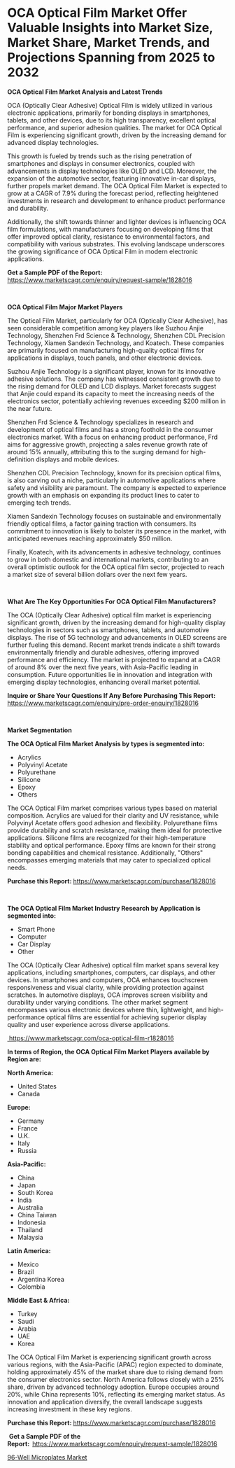 <p><h1>OCA Optical Film Market Offer Valuable Insights into Market Size, Market Share, Market Trends, and Projections Spanning from 2025 to 2032</h1></p><p><strong>OCA Optical Film Market Analysis and Latest Trends</strong></p>
<p><p>OCA (Optically Clear Adhesive) Optical Film is widely utilized in various electronic applications, primarily for bonding displays in smartphones, tablets, and other devices, due to its high transparency, excellent optical performance, and superior adhesion qualities. The market for OCA Optical Film is experiencing significant growth, driven by the increasing demand for advanced display technologies. </p><p>This growth is fueled by trends such as the rising penetration of smartphones and displays in consumer electronics, coupled with advancements in display technologies like OLED and LCD. Moreover, the expansion of the automotive sector, featuring innovative in-car displays, further propels market demand. The OCA Optical Film Market is expected to grow at a CAGR of 7.9% during the forecast period, reflecting heightened investments in research and development to enhance product performance and durability. </p><p>Additionally, the shift towards thinner and lighter devices is influencing OCA film formulations, with manufacturers focusing on developing films that offer improved optical clarity, resistance to environmental factors, and compatibility with various substrates. This evolving landscape underscores the growing significance of OCA Optical Film in modern electronic applications.</p></p>
<p><strong>Get a Sample PDF of the Report:&nbsp;</strong> <a href="https://www.marketscagr.com/enquiry/request-sample/1828016?utm_campaign=3137&utm_medium=2&utm_source=Github&utm_content=ia&utm_term=03042025&utm_id=oca-optical-film">https://www.marketscagr.com/enquiry/request-sample/1828016</a></p>
<p>&nbsp;</p>
<p><strong>OCA Optical Film Major Market Players</strong></p>
<p><p>The Optical Film Market, particularly for OCA (Optically Clear Adhesive), has seen considerable competition among key players like Suzhou Anjie Technology, Shenzhen Frd Science & Technology, Shenzhen CDL Precision Technology, Xiamen Sandexin Technology, and Koatech. These companies are primarily focused on manufacturing high-quality optical films for applications in displays, touch panels, and other electronic devices.</p><p>Suzhou Anjie Technology is a significant player, known for its innovative adhesive solutions. The company has witnessed consistent growth due to the rising demand for OLED and LCD displays. Market forecasts suggest that Anjie could expand its capacity to meet the increasing needs of the electronics sector, potentially achieving revenues exceeding $200 million in the near future.</p><p>Shenzhen Frd Science & Technology specializes in research and development of optical films and has a strong foothold in the consumer electronics market. With a focus on enhancing product performance, Frd aims for aggressive growth, projecting a sales revenue growth rate of around 15% annually, attributing this to the surging demand for high-definition displays and mobile devices.</p><p>Shenzhen CDL Precision Technology, known for its precision optical films, is also carving out a niche, particularly in automotive applications where safety and visibility are paramount. The company is expected to experience growth with an emphasis on expanding its product lines to cater to emerging tech trends.</p><p>Xiamen Sandexin Technology focuses on sustainable and environmentally friendly optical films, a factor gaining traction with consumers. Its commitment to innovation is likely to bolster its presence in the market, with anticipated revenues reaching approximately $50 million.</p><p>Finally, Koatech, with its advancements in adhesive technology, continues to grow in both domestic and international markets, contributing to an overall optimistic outlook for the OCA optical film sector, projected to reach a market size of several billion dollars over the next few years.</p></p>
<p>&nbsp;</p>
<p><strong>What Are The Key Opportunities For OCA Optical Film Manufacturers?</strong></p>
<p><p>The OCA (Optically Clear Adhesive) optical film market is experiencing significant growth, driven by the increasing demand for high-quality display technologies in sectors such as smartphones, tablets, and automotive displays. The rise of 5G technology and advancements in OLED screens are further fueling this demand. Recent market trends indicate a shift towards environmentally friendly and durable adhesives, offering improved performance and efficiency. The market is projected to expand at a CAGR of around 8% over the next five years, with Asia-Pacific leading in consumption. Future opportunities lie in innovation and integration with emerging display technologies, enhancing overall market potential.</p></p>
<p><strong>Inquire or Share Your Questions If Any Before Purchasing This Report:</strong> <a href="https://www.marketscagr.com/enquiry/pre-order-enquiry/1828016?utm_campaign=3137&utm_medium=2&utm_source=Github&utm_content=ia&utm_term=03042025&utm_id=oca-optical-film">https://www.marketscagr.com/enquiry/pre-order-enquiry/1828016</a></p>
<p>&nbsp;</p>
<p><strong>Market Segmentation</strong></p>
<p><strong>The OCA Optical Film Market Analysis by types is segmented into:</strong></p>
<p><ul><li>Acrylics</li><li>Polyvinyl Acetate</li><li>Polyurethane</li><li>Silicone</li><li>Epoxy</li><li>Others</li></ul></p>
<p><p>The OCA Optical Film market comprises various types based on material composition. Acrylics are valued for their clarity and UV resistance, while Polyvinyl Acetate offers good adhesion and flexibility. Polyurethane films provide durability and scratch resistance, making them ideal for protective applications. Silicone films are recognized for their high-temperature stability and optical performance. Epoxy films are known for their strong bonding capabilities and chemical resistance. Additionally, "Others" encompasses emerging materials that may cater to specialized optical needs.</p></p>
<p><strong>Purchase this Report:&nbsp;</strong><a href="https://www.marketscagr.com/purchase/1828016?utm_campaign=3137&utm_medium=2&utm_source=Github&utm_content=ia&utm_term=03042025&utm_id=oca-optical-film">https://www.marketscagr.com/purchase/1828016</a></p>
<p>&nbsp;</p>
<p><strong>The OCA Optical Film Market Industry Research by Application is segmented into:</strong></p>
<p><ul><li>Smart Phone</li><li>Computer</li><li>Car Display</li><li>Other</li></ul></p>
<p><p>The OCA (Optically Clear Adhesive) optical film market spans several key applications, including smartphones, computers, car displays, and other devices. In smartphones and computers, OCA enhances touchscreen responsiveness and visual clarity, while providing protection against scratches. In automotive displays, OCA improves screen visibility and durability under varying conditions. The other market segment encompasses various electronic devices where thin, lightweight, and high-performance optical films are essential for achieving superior display quality and user experience across diverse applications.</p></p>
<p><a href="https://www.marketscagr.com/oca-optical-film-r1828016?utm_campaign=3137&utm_medium=2&utm_source=Github&utm_content=ia&utm_term=03042025&utm_id=oca-optical-film">&nbsp;https://www.marketscagr.com/oca-optical-film-r1828016</a></p>
<p><strong>In terms of Region, the OCA Optical Film Market Players available by Region are:</strong></p>
<p>
    <p> <strong> North America: </strong>
        <ul>
            <li>United States</li>
            <li>Canada</li>
        </ul>
        </p> 
    <p> <strong> Europe: </strong>
        <ul>
            <li>Germany</li>
            <li>France</li>
            <li>U.K.</li>
            <li>Italy</li>
            <li>Russia</li>
        </ul>
        </p> 
    <p> <strong> Asia-Pacific: </strong>
        <ul>
            <li>China</li>
            <li>Japan</li>
            <li>South Korea</li>
            <li>India</li>
            <li>Australia</li>
            <li>China Taiwan</li>
            <li>Indonesia</li>
            <li>Thailand</li>
            <li>Malaysia</li>
        </ul>
        </p> 
    <p> <strong> Latin America: </strong>
        <ul>
            <li>Mexico</li>
            <li>Brazil</li>
            <li>Argentina Korea</li>
            <li>Colombia</li>
        </ul>
        </p> 
    <p> <strong> Middle East & Africa: </strong>
        <ul>
            <li>Turkey</li>
            <li>Saudi</li>
            <li>Arabia</li>
            <li>UAE</li>
            <li>Korea</li>
        </ul>
    </p>
    </p>
<p><p>The OCA Optical Film Market is experiencing significant growth across various regions, with the Asia-Pacific (APAC) region expected to dominate, holding approximately 45% of the market share due to rising demand from the consumer electronics sector. North America follows closely with a 25% share, driven by advanced technology adoption. Europe occupies around 20%, while China represents 10%, reflecting its emerging market status. As innovation and application diversify, the overall landscape suggests increasing investment in these key regions.</p></p>
<p><strong>Purchase this Report: </strong><a href="https://www.marketscagr.com/purchase/1828016?utm_campaign=3137&utm_medium=2&utm_source=Github&utm_content=ia&utm_term=03042025&utm_id=oca-optical-film">https://www.marketscagr.com/purchase/1828016</a></p>
<p>&nbsp;<strong>Get a Sample PDF of the Report:&nbsp;&nbsp;</strong><a href="https://www.marketscagr.com/enquiry/request-sample/1828016?utm_campaign=3137&utm_medium=2&utm_source=Github&utm_content=ia&utm_term=03042025&utm_id=oca-optical-film">https://www.marketscagr.com/enquiry/request-sample/1828016</a></p>
<p><strong></strong></p>
<p><p><a href="https://github.com/miottaredlin79/Market-Research-Report-List-1/blob/main/96-well-microplates-market.md?utm_campaign=3137&utm_medium=2&utm_source=Github&utm_content=ia&utm_term=03042025&utm_id=oca-optical-film">96-Well Microplates Market</a></p></p>